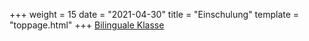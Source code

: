 +++
weight = 15
date = "2021-04-30"
title = "Einschulung"
template = "toppage.html"
+++
[Bilinguale Klasse](/Schullebenseiten/bilingualeklasse/)  

